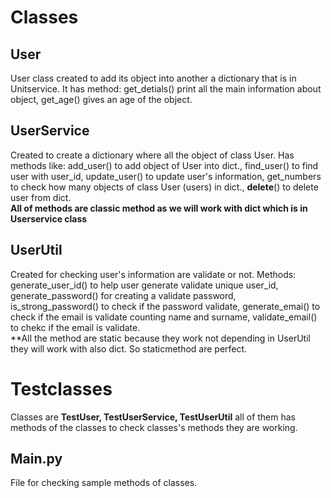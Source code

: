 # Classes
## User
User class created to add its object into another a dictionary that is in Unitservice.
It has method: get_detials() print all the main information about object, get_age() gives an age of the object. 

## UserService
Created to create a dictionary where all the object of class User. Has methods like: add_user() to add object of User into dict., find_user() to find user with user_id, update_user() to update user's information, get_numbers to check how many objects of class User  (users) in dict., __delete__() to delete user from dict.   
**All of methods are classic method as we will work with dict which is in Userservice class**

## UserUtil
Created for checking user's information are validate or not. Methods: generate_user_id() to help user generate validate unique user_id,
generate_password() for creating a validate password, is_strong_password() to check if the password validate, generate_emai() to check if the email is validate counting name and surname, validate_email() to chekc if the email is validate.  
**All the method are static because they work not depending in UserUtil they will work with also dict. So staticmethod are perfect. 

# Testclasses
Classes are **TestUser, TestUserService, TestUserUtil** all of them has methods of the classes to check classes's methods they are working. 

## Main.py
File for checking sample methods of classes.
